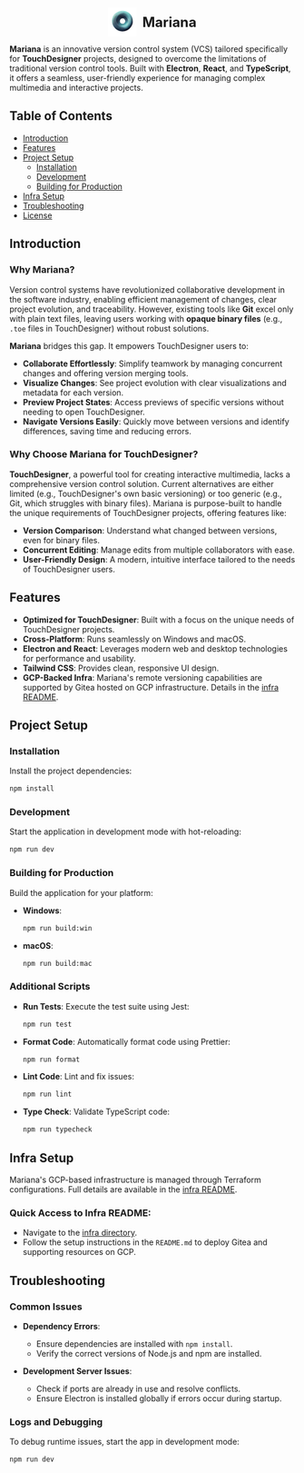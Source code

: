 <div style="display: flex; margin-top: 10px; align-items: center; justify-content: center; gap: 10px;">
  <img src="resources/icon.png" alt="MarianaLogo" width="50" height="50">
  <span style="font-size: 24px; font-weight: bold;">Mariana</span>
</div>

**Mariana** is an innovative version control system (VCS) tailored specifically for **TouchDesigner** projects, designed to overcome the limitations of traditional version control tools. Built with **Electron**, **React**, and **TypeScript**, it offers a seamless, user-friendly experience for managing complex multimedia and interactive projects.

## Table of Contents

-   [Introduction](#introduction)
-   [Features](#features)
-   [Project Setup](#project-setup)
    -   [Installation](#installation)
    -   [Development](#development)
    -   [Building for Production](#building-for-production)
-   [Infra Setup](#infra-setup)
-   [Troubleshooting](#troubleshooting)
-   [License](#license)

## Introduction

### Why Mariana?

Version control systems have revolutionized collaborative development in the software industry, enabling efficient management of changes, clear project evolution, and traceability. However, existing tools like **Git** excel only with plain text files, leaving users working with **opaque binary files** (e.g., `.toe` files in TouchDesigner) without robust solutions.

**Mariana** bridges this gap. It empowers TouchDesigner users to:

-   **Collaborate Effortlessly**: Simplify teamwork by managing concurrent changes and offering version merging tools.
-   **Visualize Changes**: See project evolution with clear visualizations and metadata for each version.
-   **Preview Project States**: Access previews of specific versions without needing to open TouchDesigner.
-   **Navigate Versions Easily**: Quickly move between versions and identify differences, saving time and reducing errors.

### Why Choose Mariana for TouchDesigner?

**TouchDesigner**, a powerful tool for creating interactive multimedia, lacks a comprehensive version control solution. Current alternatives are either limited (e.g., TouchDesigner's own basic versioning) or too generic (e.g., Git, which struggles with binary files). Mariana is purpose-built to handle the unique requirements of TouchDesigner projects, offering features like:

-   **Version Comparison**: Understand what changed between versions, even for binary files.
-   **Concurrent Editing**: Manage edits from multiple collaborators with ease.
-   **User-Friendly Design**: A modern, intuitive interface tailored to the needs of TouchDesigner users.

## Features

-   **Optimized for TouchDesigner**: Built with a focus on the unique needs of TouchDesigner projects.
-   **Cross-Platform**: Runs seamlessly on Windows and macOS.
-   **Electron and React**: Leverages modern web and desktop technologies for performance and usability.
-   **Tailwind CSS**: Provides clean, responsive UI design.
-   **GCP-Backed Infra**: Mariana's remote versioning capabilities are supported by Gitea hosted on GCP infrastructure. Details in the [infra README](infra/README.md).

## Project Setup

### Installation

Install the project dependencies:

```bash
npm install
```

### Development

Start the application in development mode with hot-reloading:

```bash
npm run dev
```

### Building for Production

Build the application for your platform:

-   **Windows**:

    ```bash
    npm run build:win
    ```

-   **macOS**:

    ```bash
    npm run build:mac
    ```

### Additional Scripts

-   **Run Tests**: Execute the test suite using Jest:

    ```bash
    npm run test
    ```

-   **Format Code**: Automatically format code using Prettier:

    ```bash
    npm run format
    ```

-   **Lint Code**: Lint and fix issues:

    ```bash
    npm run lint
    ```

-   **Type Check**: Validate TypeScript code:
    ```bash
    npm run typecheck
    ```

## Infra Setup

Mariana's GCP-based infrastructure is managed through Terraform configurations. Full details are available in the [infra README](infra/README.md).

### Quick Access to Infra README:

-   Navigate to the [infra directory](infra).
-   Follow the setup instructions in the `README.md` to deploy Gitea and supporting resources on GCP.

## Troubleshooting

### Common Issues

-   **Dependency Errors**:

    -   Ensure dependencies are installed with `npm install`.
    -   Verify the correct versions of Node.js and npm are installed.

-   **Development Server Issues**:
    -   Check if ports are already in use and resolve conflicts.
    -   Ensure Electron is installed globally if errors occur during startup.

### Logs and Debugging

To debug runtime issues, start the app in development mode:

```bash
npm run dev
```
